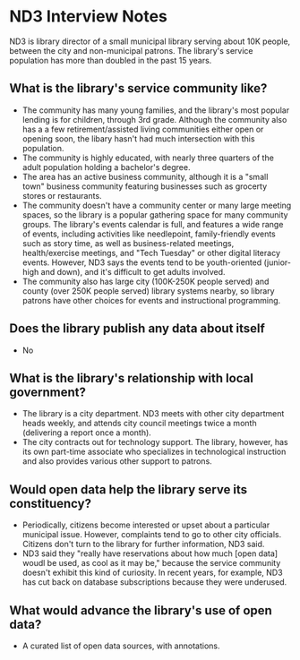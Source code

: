 #  ND3 Interview Notes

ND3 is library director of a small municipal library serving about 10K people, between the city and non-municipal patrons. The library's service population has more than doubled in the past 15 years. 

## What is the library's service community like?
- The community has many young families, and the library's most popular lending is for children, through 3rd grade. Although the community also has a a few retirement/assisted living communities either open or opening soon, the libary hasn't had much intersection with this population.
- The community is highly educated, with nearly three quarters of the adult population holding a bachelor's degree.
- The area has an active business community, although it is a "small town" business community featuring businesses such as grocerty stores or restaurants.
- The community doesn't have a community center or many large meeting spaces, so the library is a popular gathering space for many community groups. The library's events calendar is full, and features a wide range of events, including activities like needlepoint, family-friendly events such as story time, as well as business-related meetings, health/exercise meetings, and "Tech Tuesday" or other digital literacy events. However, ND3 says the events tend to be youth-oriented (junior-high and down), and it's difficult to get adults involved. 
- The community also has large city (100K-250K people served) and county (over 250K people served) library systems nearby, so library patrons have other choices for events and instructional programming.

## Does the library publish any data about itself
- No

## What is the library's relationship with local government?
- The library is a city department. ND3 meets with other city department heads weekly, and attends city council meetings twice a month (delivering a report once a month). 
- The city contracts out for technology support. The library, however, has its own part-time associate who specializes in technological instruction and also provides various other support to patrons.

## Would open data help the library serve its constituency?
- Periodically, citizens become interested or upset about a particular municipal issue. However, complaints tend to go to other city officials. Citizens don't turn to the library for further information, ND3 said.
- ND3 said they "really have reservations about how much [open data] woudl be used, as cool as it may be," because the service community doesn't exhibit this kind of curiosity. In recent years, for example, ND3 has cut back on database subscriptions because they were underused. 

## What would advance the library's use of open data?
- A curated list of open data sources, with annotations. 



